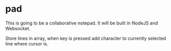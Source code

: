 # pad
This is going to be a collaborative notepad.
It will be built in NodeJS and Websocket.

Store lines in array, when key is pressed add character to currently selected line where cursor is.
